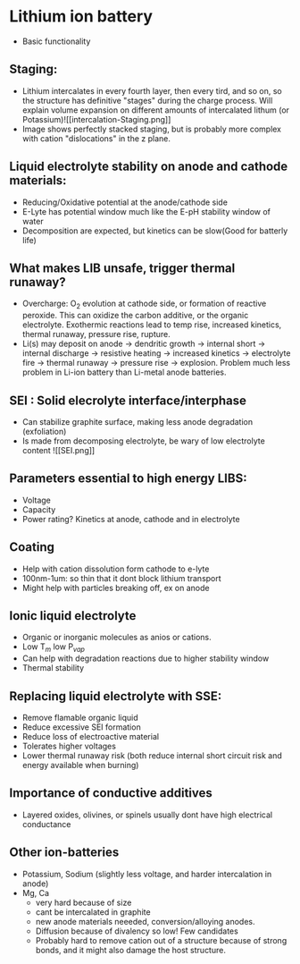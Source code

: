 # Lithium ion battery
- Basic functionality
## Staging:
- Lithium intercalates in every fourth layer, then every tird, and so on, so the structure has definitive "stages" during the charge process. Will explain volume expansion on different amounts of intercalated lithum (or Potassium)![[intercalation-Staging.png]]
- Image shows perfectly stacked staging, but is probably more complex with cation "dislocations" in the z plane.

## Liquid electrolyte stability on anode and cathode materials:
- Reducing/Oxidative potential at the anode/cathode side
- E-Lyte has potential window much like the E-pH stability window of water
- Decomposition are expected, but kinetics can be slow(Good for batterly life)

## What makes LIB unsafe, trigger thermal runaway?
- Overcharge: O$_2$ evolution at cathode side, or formation of reactive peroxide. This can oxidize the carbon additive, or the organic electrolyte. Exothermic reactions lead to temp rise, increased kinetics, thermal runaway, pressure rise, rupture.
- Li(s) may deposit on anode -> dendritic growth -> internal short -> internal discharge -> resistive heating -> increased kinetics -> electrolyte fire -> thermal runaway -> pressure rise -> explosion. Problem much less problem in Li-ion battery than Li-metal anode batteries.

## SEI : Solid elecrolyte interface/interphase
- Can stabilize graphite surface, making less anode degradation (exfoliation)
- Is made from decomposing electrolyte, be wary of low electrolyte content ![[SEI.png]]

## Parameters essential to high energy LIBS:
- Voltage
- Capacity
- Power rating? Kinetics at anode, cathode and in electrolyte

## Coating
- Help with cation dissolution form cathode to e-lyte
- 100nm-1um: so thin that it dont block lithium transport
- Might help with particles breaking off, ex on anode

## Ionic liquid electrolyte
- Organic or inorganic molecules as anios or cations.
- Low T$_m$ low P$_{vap}$
- Can help with degradation reactions due to higher stability window
- Thermal stability

## Replacing liquid electrolyte with SSE:
- Remove flamable organic liquid
- Reduce excessive SEI formation
- Reduce loss of electroactive material
- Tolerates higher voltages
- Lower thermal runaway risk (both reduce internal short circuit risk and energy available when burning)

## Importance of conductive additives
- Layered oxides, olivines, or spinels usually dont have high electrical conductance

## Other ion-batteries
- Potassium, Sodium (slightly less voltage, and harder intercalation in anode)
- Mg, Ca 
	- very hard because of size
	- cant be intercalated in graphite
	- new anode materials neeeded, conversion/alloying anodes.
	- Diffusion because of divalency so low! Few candidates
	- Probably hard to remove cation out of a structure because of strong bonds, and it might also damage the host structure.